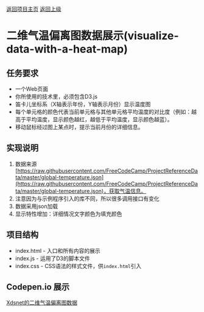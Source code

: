 [返回项目主页](https://github.com/xdsnet/freecodecamp-prj/)  [返回上级](../)
#  二维气温偏离图数据展示(visualize-data-with-a-heat-map)

## 任务要求
* 一个Web页面
* 你所使用的技术里，必须包含D3.js
* 笛卡儿坐标系（X轴表示年份，Y轴表示月份）显示温度图
* 每个单元格的颜色代表当前单元格与其他单元格平均温度的对比度（例如：越高于平均温度，显示颜色越红，越低于平均温度，显示颜色越蓝）。
* 移动鼠标经过图上某点时，提示当前月份的详细信息。

## 实现说明
1. 数据来源 [https://raw.githubusercontent.com/FreeCodeCamp/ProjectReferenceData/master/global-temperature.json](https://raw.githubusercontent.com/FreeCodeCamp/ProjectReferenceData/master/global-temperature.json)，获取气温信息。
2. 注意因为与示例程序引入的库不同，所以很多调用接口有变化
3. 数据采用json加载
4. 显示特性增加：详细情况文字颜色为填充颜色

## 项目结构
* index.html - 入口和所有内容的展示
* index.js - 运用了D3的脚本文件
* index.css - CSS语法的样式文件，供`index.html`引入

## Codepen.io 展示
[Xdsnet的二维气温偏离图数据](https://codepen.io/xdsnet/full/dOjjWj)
